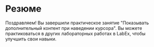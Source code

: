 # Резюме

Поздравляем! Вы завершили практическое занятие "Показывать дополнительный контент при наведении курсора". Вы можете практиковаться в других лабораторных работах в LabEx, чтобы улучшить свои навыки.
